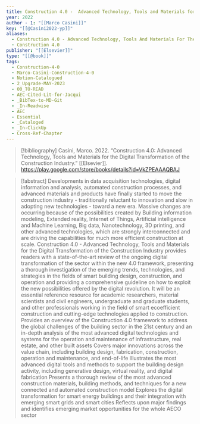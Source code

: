 ```yaml
---
title: Construction 4.0 -  Advanced Technology, Tools and Materials for the Digital Transformation of the Construction Industry
year: 2022
author - 1: "[[Marco Casini]]"
key: "[[@Casini2022-yp]]"
aliases:
  - Construction 4.0 - Advanced Technology, Tools And Materials For The Digital Transformation Of The Construction Industry
  - Construction 4.0
publisher: "[[Elsevier]]"
type: "[[@book]]"
tags:
  - Construction-4-0
  - Marco-Casini-Construction-4-0
  - Notion-Catalogued
  - 2_Upgrade-MAY-2023
  - 00_TO-READ
  - AEC-Cited-Lit-for-Jacqui
  - _BibTex-to-MD-Git
  - _In-Readwise
  - AEC
  - Essential
  - _Cataloged
  - _In-ClickUp
  - Cross-Ref-Chapter
---
```


> [!bibliography]
> Casini, Marco. 2022. “Construction 4.0: Advanced Technology, Tools and Materials for the Digital Transformation of the Construction Industry.” [[Elsevier]]. https://play.google.com/store/books/details?id=VkZPEAAAQBAJ

> [!abstract]
> Developments in data acquisition technologies, digital information and analysis, automated construction processes, and advanced materials and products have finally started to move the construction industry - traditionally reluctant to innovation and slow in adopting new technologies - toward a new era. Massive changes are occurring because of the possibilities created by Building information modeling, Extended reality, Internet of Things, Artificial intelligence and Machine Learning, Big data, Nanotechnology, 3D printing, and other advanced technologies, which are strongly interconnected and are driving the capabilities for much more efficient construction at scale. Construction 4.0 -  Advanced Technology, Tools and Materials for the Digital Transformation of the Construction Industry provides readers with a state-of-the-art review of the ongoing digital transformation of the sector within the new 4.0 framework, presenting a thorough investigation of the emerging trends, technologies, and strategies in the fields of smart building design, construction, and operation and providing a comprehensive guideline on how to exploit the new possibilities offered by the digital revolution. It will be an essential reference resource for academic researchers, material scientists and civil engineers, undergraduate and graduate students, and other professionals working in the field of smart ecoefficient construction and cutting-edge technologies applied to construction. Provides an overview of the Construction 4.0 framework to address the global challenges of the building sector in the 21st century and an in-depth analysis of the most advanced digital technologies and systems for the operation and maintenance of infrastructure, real estate, and other built assets Covers major innovations across the value chain, including building design, fabrication, construction, operation and maintenance, and end-of-life Illustrates the most advanced digital tools and methods to support the building design activity, including generative design, virtual reality, and digital fabrication Presents a thorough review of the most advanced construction materials, building methods, and techniques for a new connected and automated construction model Explores the digital transformation for smart energy buildings and their integration with emerging smart grids and smart cities Reflects upon major findings and identifies emerging market opportunities for the whole AECO sector